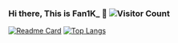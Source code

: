 ### Hi there, This is Fan1K_ 👋 ![Visitor Count](https://profile-counter.glitch.me/Fan1K413/count.svg)

<!--
**Fan1K_/Fan1K413** is a ✨ _special_ ✨ repository because its `README.md` (this file) appears on your GitHub profile.

Here are some ideas to get you started:

- 🔭 I’m currently working on ...
- 🌱 I’m currently learning ...
- 👯 I’m looking to collaborate on ...
- 🤔 I’m looking for help with ...
- 💬 Ask me about ...
- 📫 How to reach me: ...
- 😄 Pronouns: ...
- ⚡ Fun fact: ...
-->

[![Readme Card](https://github-readme-stats.vercel.app/api?username=Fan1K413&show_icons=true&theme=transparent&locale=cn)](#)
[![Top Langs](https://github-readme-stats.vercel.app/api/top-langs/?username=anuraghazra&layout=pie&layout=compact&locale=cn)](#)
